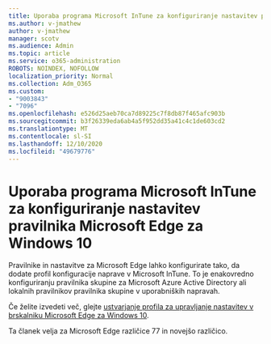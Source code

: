```yaml
---
title: Uporaba programa Microsoft InTune za konfiguriranje nastavitev pravilnika Microsoft Edge za Windows 10
ms.author: v-jmathew
author: v-jmathew
manager: scotv
ms.audience: Admin
ms.topic: article
ms.service: o365-administration
ROBOTS: NOINDEX, NOFOLLOW
localization_priority: Normal
ms.collection: Adm_O365
ms.custom:
- "9003843"
- "7096"
ms.openlocfilehash: e526d25aeb70ca7d89225c7f8db87f465afc903b
ms.sourcegitcommit: b3f26339eda6ab4a5f952dd35a41c4c1de603cd2
ms.translationtype: MT
ms.contentlocale: sl-SI
ms.lasthandoff: 12/10/2020
ms.locfileid: "49679776"
---
```

# <a name="use-microsoft-intune-to-configure-microsoft-edge-policy-settings-for-windows-10"></a>Uporaba programa Microsoft InTune za konfiguriranje nastavitev pravilnika Microsoft Edge za Windows 10

Pravilnike in nastavitve za Microsoft Edge lahko konfigurirate tako, da dodate profil konfiguracije naprave v Microsoft InTune. To je enakovredno konfiguriranju pravilnika skupine za Microsoft Azure Active Directory ali lokalnih pravilnikov pravilnika skupine v uporabniških napravah.

Če želite izvedeti več, glejte [ustvarjanje profila za upravljanje nastavitev v brskalniku Microsoft Edge za Windows 10](https://go.microsoft.com/fwlink/?linkid=2133700).

Ta članek velja za Microsoft Edge različice 77 in novejšo različico.
